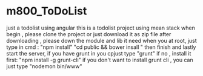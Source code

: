 # m800_ToDoList
just a todolist using angular
this is a todolist project using mean stack
when begin , please clone the project or just download it as zip file 
after downloading , please down the module and lib it need
when you at root, just type in cmd :
"npm install"
"cd public && bower insall "
then finish  and lastly start the server,
if you have grunt in you cpjust type "grunt"
if no , install it first:
"npm install -g grunt-cli"
if you don't want to install grunt cli , you can just type
"nodemon bin/www"
